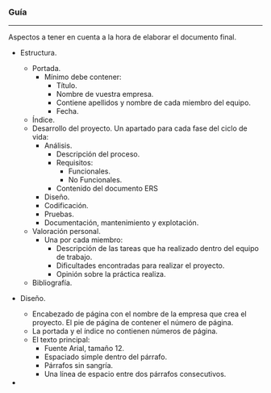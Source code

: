 ### Guía
---

Aspectos a tener en cuenta a la hora de elaborar el documento final.

- Estructura.
  - Portada.
    - Mínimo debe contener:
      - Título.
      - Nombre de vuestra empresa.
      - Contiene apellidos y nombre de cada miembro del equipo.
      - Fecha.
  - Índice.
  - Desarrollo del proyecto. Un apartado para cada fase del ciclo de vida:
    - Análisis.
      - Descripción del proceso.
      - Requisitos:
        - Funcionales.
        - No Funcionales.
      - Contenido del documento ERS
    - Diseño.
    - Codificación.
    - Pruebas.
    - Documentación, mantenimiento y explotación.
  - Valoración personal.
    - Una por cada miembro:
      - Descripción de las tareas que ha realizado dentro del equipo de trabajo.
      - Dificultades encontradas para realizar el proyecto.
      - Opinión sobre la práctica realiza.
  - Bibliografía.

- Diseño.
  - Encabezado de página con el nombre de la empresa que crea el proyecto. El pie de página de contener el número de página.
  - La portada y el índice no contienen números de página.
  - El texto principal:
    - Fuente Arial, tamaño 12.
    - Espaciado simple dentro del párrafo.
    - Párrafos sin sangría.
    - Una línea de espacio entre dos párrafos consecutivos.


-
